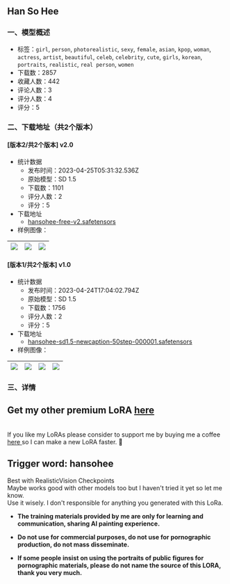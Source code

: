 ## Han So Hee
### 一、模型概述

- 标签：`girl`, `person`, `photorealistic`, `sexy`, `female`, `asian`, `kpop`, `woman`, `actress`, `artist`, `beautiful`, `celeb`, `celebrity`, `cute`, `girls`, `korean`, `portraits`, `realistic`, `real person`, `women`
- 下载数：2857
- 收藏人数：442
- 评论人数：3
- 评分人数：4
- 评分：5

### 二、下载地址（共2个版本）

#### [版本2/共2个版本] v2.0

- 统计数据
  - 发布时间：2023-04-25T05:31:32.536Z
  - 原始模型：SD 1.5
  - 下载数：1101
  - 评分人数：2
  - 评分：5
- 下载地址
  - [hansohee-free-v2.safetensors](https://civitai.com/api/download/models/54306)
- 样例图像：

| <img src="https://image.civitai.com/xG1nkqKTMzGDvpLrqFT7WA/87678ddf-ff6e-4fff-0d87-2c63e6a3b800/width=450/592314.jpeg" /> | <img src="https://image.civitai.com/xG1nkqKTMzGDvpLrqFT7WA/54896709-962b-467e-1774-78c14d73b200/width=450/587240.jpeg" /> | <img src="https://image.civitai.com/xG1nkqKTMzGDvpLrqFT7WA/991ba5e6-5b1e-4296-cad2-5144f5cd5a00/width=450/587239.jpeg" /> |
| ---- | ---- | ---- |

#### [版本1/共2个版本] v1.0

- 统计数据
  - 发布时间：2023-04-24T17:04:02.794Z
  - 原始模型：SD 1.5
  - 下载数：1756
  - 评分人数：2
  - 评分：5
- 下载地址
  - [hansohee-sd1.5-newcaption-50step-000001.safetensors](https://civitai.com/api/download/models/21658)
- 样例图像：

| <img src="https://image.civitai.com/xG1nkqKTMzGDvpLrqFT7WA/a23d7633-f72e-4601-020d-a08e07cee000/width=450/230507.jpeg" /> | <img src="https://image.civitai.com/xG1nkqKTMzGDvpLrqFT7WA/fb9c0570-4c4a-4e53-0927-0591788ca800/width=450/230564.jpeg" /> | <img src="https://image.civitai.com/xG1nkqKTMzGDvpLrqFT7WA/2317e752-5dfe-4b19-cf68-1f0169e6bb00/width=450/230563.jpeg" /> | <img src="https://image.civitai.com/xG1nkqKTMzGDvpLrqFT7WA/d8a457cd-5a02-45c6-6b17-688032ce6100/width=450/230562.jpeg" /> |
| ---- | ---- | ---- | ---- |


### 三、详情
<h2>Get my other premium LoRA <a target="_blank" rel="ugc" href="https://ko-fi.com/ramen_/shop">here</a></h2><p><br />If you like my LoRAs please consider to support me by buying me a coffee <a target="_blank" rel="ugc" href="https://ko-fi.com/ramen_">here</a><a target="_blank" rel="ugc" href="https://www.buymeacoffee.com/_ramen_"> </a>so I can make a new LoRA faster. 💖</p><p></p><h2>Trigger word: hansohee</h2><p>Best with RealisticVision Checkpoints<br />Maybe works good with other models too but I haven't tried it yet so let me know.<br />Use it wisely. I don't responsible for anything you generated with this LoRa.</p><p></p><ul><li><p><strong>The training materials provided by me are only for learning and communication, sharing AI painting experience.</strong></p></li><li><p><strong>Do not use for commercial purposes, do not use for pornographic production, do not mass disseminate.</strong></p></li><li><p><strong>If some people insist on using the portraits of public figures for pornographic materials, please do not name the source of this LORA, thank you very much.</strong></p></li></ul>